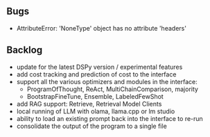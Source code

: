 ## Bugs
- AttributeError: 'NoneType' object has no attribute 'headers'

## Backlog
- update for the latest DSPy version / experimental features
- add cost tracking and prediction of cost to the interface
- support all the various optimizers and modules in the interface: 
    - ProgramOfThought, ReAct, MultiChainComparison, majority
    - BootstrapFineTune, Ensemble, LabeledFewShot
- add RAG support: Retrieve, Retrieval Model Clients
- local running of LLM with olama, llama.cpp or lm studio
- ability to load an existing prompt back into the interface to re-run
- consolidate the output of the program to a single file